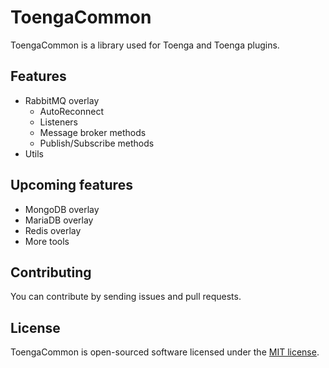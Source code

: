 # ToengaCommon

ToengaCommon is a library used for Toenga and Toenga plugins.

## Features

- RabbitMQ overlay
  - AutoReconnect
  - Listeners
  - Message broker methods
  - Publish/Subscribe methods
- Utils

## Upcoming features

- MongoDB overlay
- MariaDB overlay
- Redis overlay
- More tools

## Contributing

You can contribute by sending issues and pull requests.

## License

ToengaCommon is open-sourced software licensed under the [MIT license](http://opensource.org/licenses/MIT).


